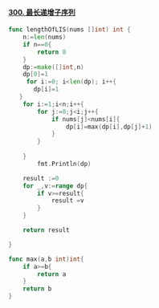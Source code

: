 #### [300. 最长递增子序列](https://leetcode-cn.com/problems/longest-increasing-subsequence/)

~~~go
func lengthOfLIS(nums []int) int {
    n:=len(nums)
    if n==0{
        return 0
    }
    dp:=make([]int,n)
    dp[0]=1
     for i:=0; i<len(dp); i++{
       dp[i]=1
   }
    for i:=1;i<n;i++{
        for j:=0;j<i;j++{
            if nums[j]<nums[i]{
                dp[i]=max(dp[i],dp[j]+1)
            }
        }
 
    }
    	fmt.Println(dp)

    result :=0
    for _,v:=range dp{
        if v>=result{
            result =v
        }
    }

    return result

}

func max(a,b int)int{
    if a>=b{
        return a
    }
    return b
}
~~~

